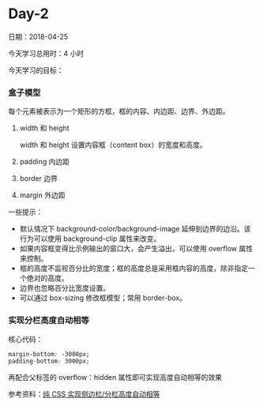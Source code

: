 # Day-2

日期：2018-04-25

今天学习总用时：4 小时

今天学习的目标：

### 盒子模型

每个元素被表示为一个矩形的方框，框的内容、内边距、边界、外边距。

1.  width 和 height

    width 和 height 设置内容框（content box）的宽度和高度。

2.  padding 内边距
3.  border 边界
4.  margin 外边距

一些提示：

* 默认情况下 background-color/background-image 延伸到边界的边沿。该行为可以使用 background-clip 属性来改变。
* 如果内容框变得比示例输出的窗口大，会产生溢出，可以使用 overflow 属性来控制。
* 框的高度不监视百分比的宽度；框的高度总是采用框内容的高度，除非指定一个绝对的高度。
* 边界也忽略百分比宽度设置。
* 可以通过 box-sizing 修改框模型；常用 border-box。

### 实现分栏高度自动相等

核心代码：

```css
margin-bottom: -3000px;
padding-bottom: 3000px;
```

再配合父标签的 overflow：hidden 属性即可实现高度自动相等的效果

参考资料：[纯 CSS 实现侧边栏/分栏高度自动相等](http://www.zhangxinxu.com/wordpress/2010/03/%E7%BA%AFcss%E5%AE%9E%E7%8E%B0%E4%BE%A7%E8%BE%B9%E6%A0%8F%E5%88%86%E6%A0%8F%E9%AB%98%E5%BA%A6%E8%87%AA%E5%8A%A8%E7%9B%B8%E7%AD%89/)
